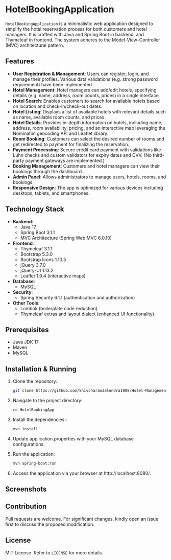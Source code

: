 # HotelBookingApplication

`HotelBookingApplication` is a minimalistic web application designed to simplify the hotel reservation process for both customers and hotel managers. It is crafted with Java and Spring Boot in backend, and Thymeleaf in frontend. The system adheres to the Model-View-Controller (MVC) architectural pattern.

## Features

- **User Registration & Management**: Users can register, login, and manage their profiles. Various data validations (e.g. strong password requirement) have been implemented.
- **Hotel Management**: Hotel managers can add/edit hotels, specifying details (e.g. name, address, room counts, prices) in a single interface.
- **Hotel Search**: Enables customers to search for available hotels based on location and check-in/check-out dates.
- **Hotel Listing**: Displays a list of available hotels with relevant details such as name, available room counts, and prices.
- **Hotel Details**: Provides in-depth information on hotels, including name, address, room availability, pricing, and an interactive map leveraging the Nominatim geocoding API and Leaflet library.
- **Room Booking**: Customers can select the desired number of rooms and get redirected to payment for finalizing the reservation.
- **Payment Processing**: Secure credit card payment with validations like Luhn checks and custom validators for expiry dates and CVV. (No third-party payment gateways are implemented.)
- **Booking Management**: Customers and hotel managers can view their bookings through the dashboard.
- **Admin Panel**: Allows administrators to manage users, hotels, rooms, and bookings.
- **Responsive Design**: The app is optimized for various devices including desktops, tablets, and smartphones.

## Technology Stack

- **Backend**:
  - Java 17
  - Spring Boot 3.1.1
  - MVC Architecture (Spring Web MVC 6.0.10)
- **Frontend**:
  - Thymeleaf 3.1.1
  - Bootstrap 5.3.0
  - Bootstrap Icons 1.10.5
  - jQuery 3.7.0
  - jQuery-UI 1.13.2
  - Leaflet 1.9.4 (interactive maps)
- **Database**:
  - MySQL
- **Security**:
  - Spring Security 6.1.1 (authentication and authorization)
- **Other Tools**:
  - Lombok (boilerplate code reduction)
  - Thymeleaf extras and layout dialect (enhanced UI functionality)

## Prerequisites

- Java JDK 17
- Maven
- MySQL

## Installation & Running

1. Clone the repository:
   ```sh
   git clone https://github.com/ShivcharanJalendra1908/Hotel-Management-System.git
   ```
   
2. Navigate to the project directory:
   ```sh
   cd HotelBookingApp
   ```
   
3. Install the dependencies::
   ```sh
   mvn install
   ```
   
4. Update application.properties with your MySQL database configurations.
   
6. Run the application:
   ```sh
   mvn spring-boot:run
   ```
   
7. Access the application via your browser at http://localhost:8080/.

## Screenshots

## Contribution

Pull requests are welcome. For significant changes, kindly open an issue first to discuss the proposed modification.

## License

MIT License. Refer to `LICENSE` for more details.
